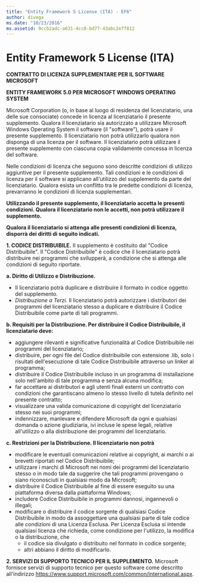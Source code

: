 ```yaml
---
title: "Entity Framework 5 License (ITA) - EF6"
author: divega
ms.date: "10/23/2016"
ms.assetid: 9ccb2adc-a631-4cc8-bd77-43abc2e7f812
---
```

# Entity Framework 5 License (ITA)
**CONTRATTO DI LICENZA SUPPLEMENTARE PER IL SOFTWARE MICROSOFT**

**ENTITY FRAMEWORK 5.0 PER MICROSOFT WINDOWS OPERATING SYSTEM**

Microsoft Corporation (o, in base al luogo di residenza del licenziatario, una delle sue consociate) concede in licenza al licenziatario il presente supplemento. Qualora il licenziatario sia autorizzato a utilizzare Microsoft Windows Operating System il software (il "software"), potrà usare il presente supplemento. Il licenziatario non potrà utilizzarlo qualora non disponga di una licenza per il software. Il licenziatario potrà utilizzare il presente supplemento con ciascuna copia validamente concessa in licenza del software.

Nelle condizioni di licenza che seguono sono descritte condizioni di utilizzo aggiuntive per il presente supplemento. Tali condizioni e le condizioni di licenza per il software si applicano all'utilizzo del supplemento da parte del licenziatario. Qualora esista un conflitto tra le predette condizioni di licenza, prevarranno le condizioni di licenza supplementari.

**Utilizzando il presente supplemento, il licenziatario accetta le presenti condizioni. Qualora il licenziatario non le accetti, non potrà utilizzare il supplemento.**

**Qualora il licenziatario si attenga alle presenti condizioni di licenza, disporrà dei diritti di seguito indicati.**

**1. CODICE DISTRIBUIBILE.** Il supplemento è costituito dal "Codice Distribuibile". Il "Codice Distribuibile" è codice che il licenziatario potrà distribuire nei programmi che svilupperà, a condizione che si attenga alle condizioni di seguito riportate.

**a. Diritto di Utilizzo e Distribuzione.**

-   Il licenziatario potrà duplicare e distribuire il formato in codice oggetto del supplemento.
-   *Distribuzione a Terzi.* Il licenziatario potrà autorizzare i distributori dei programmi del licenziatario stesso a duplicare e distribuire il Codice Distribuibile come parte di tali programmi.

**b. Requisiti per la Distribuzione. Per distribuire il Codice Distribuibile, il licenziatario deve:**

-   aggiungere rilevanti e significative funzionalità al Codice Distribuibile nei programmi del licenziatario;
-   distribuire, per ogni file del Codice distribuibile con estensione .lib, solo i risultati dell'esecuzione di tale Codice Distribuibile attraverso un linker al programma;
-   distribuire il Codice Distribuibile incluso in un programma di installazione solo nell'ambito di tale programma e senza alcuna modifica;
-   far accettare ai distributori e agli utenti finali esterni un contratto con condizioni che garantiscano almeno lo stesso livello di tutela definito nel presente contratto;
-   visualizzare una valida comunicazione di copyright del licenziatario stesso nei suoi programmi;
-   indennizzare, manlevare e difendere Microsoft da ogni e qualsiasi domanda o azione giudiziaria, ivi incluse le spese legali, relative all'utilizzo o alla distribuzione dei programmi del licenziatario.

**c. Restrizioni per la Distribuzione. Il licenziatario non potrà**

-   modificare le eventuali comunicazioni relative ai copyright, ai marchi o ai brevetti riportati nel Codice Distribuibile;
-   utilizzare i marchi di Microsoft nei nomi dei programmi del licenziatario stesso o in modo tale da suggerire che tali programmi provengano o siano riconosciuti in qualsiasi modo da Microsoft;
-   distribuire il Codice Distribuibile al fine di essere eseguito su una piattaforma diversa dalla piattaforma Windows;
-   includere Codice Distribuibile in programmi dannosi, ingannevoli o illegali;
-   modificare o distribuire il codice sorgente di qualsiasi Codice Distribuibile in modo da assoggettare una qualsiasi parte di tale codice alle condizioni di una Licenza Esclusa. Per Licenza Esclusa si intende qualsiasi licenza che richieda, come condizione per l'utilizzo, la modifica o la distribuzione, che
    -   il codice sia divulgato o distribuito nel formato in codice sorgente;
    -   altri abbiano il diritto di modificarlo.

**2. SERVIZI DI SUPPORTO TECNICO PER IL SUPPLEMENTO.** Microsoft fornisce servizi di supporto tecnico per questo software come descritto all'indirizzo https://www.support.microsoft.com/common/international.aspx.
